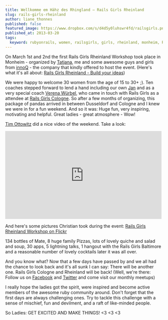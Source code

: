 ```yaml
---
title: Wellkomme em Hähz des Rhingland – Rails Girls Rheinland
slug: rails-girls-rheinland
author: liane_thonnes
published: false
featured_image: https://www.dropbox.com/s/d4d5y0luhswr4fd/railsgirls.png
published_at: 2013-03-20
tags:
  keyword: rubyonrails, women, railsgirls, girls, rheinland, monheim, ROR, tech, ladies, awesome  
---
```


On March 1st and 2nd the first Rails Girls Rheinland Workshop took place in Monheim - organized by [Tatjana](https://railslove.com/team/tatjana_lajendacker/), me and some awesome guys and girls from [innoQ](https://www.innoq.com) - the company that kindly offered to host the event. (Here's what it's all about: [Rails Girls Rheinland - Build your ideas](http://railslove.com/blog/2012/12/12/rails-girls-rheinland-build-your-ideas))

We were happy to welcome 30 women from the age of 15 to 30+ ;). Ten coaches stepped forward to lend a hand including our own [Jan](https://railslove.com/team/jan_kus/) and as a very special coach [Verena Würbel](http://de.linkedin.com/pub/verena-würbel/6/362/59b), who came in touch with Rails Girls as a attendee at [Rails Girls Cologne](http://www.railsgirls.com/cologne). 
So after a few  months of organizing, this package of pandas arrived in between Dusseldorf and Cologne and I knew we were in for a fun weekend. And so it was: Huge fun, very inspiring, motivating and helpful. Great ladies - great atmosphere - Wow!

[Tim Ottowitz](http://www.linkedin.com/profile/view?id=198974927&locale=de_DE&trk=tyah) did a nice video of the weekend. Take a look:

<iframe src="http://player.vimeo.com/video/62054262" width="500" height="281" frameborder="0" webkitAllowFullScreen mozallowfullscreen allowFullScreen></iframe> 

And here's some pictures Christian took during the event: [Rails Girls Rheinland Workshop on Flickr](http://www.flickr.com/photos/darkhawk/sets/72157632939303346/)

134 bottles of Mate, 8 huge family Pizzas, lots of lovely quiche and salad and soup, 30 apps, 5 lightning talks, 1 hangout with the Rails Girls Baltimore and a reasonable number of lovely cocktails later it was all over. 

And you know what? Now that a few days have passed by and we all had the chance to look back and it's all sunk I can say: There will be another one. Rails Girls Cologne and Rheinland will be back! (Well, we're there: Follow us on [Facebook](https://www.facebook.com/RailsGirlsCologne) and [Twitter](https://www.twitter.com/railsgirls_cgn) and come visit our monthly meetups)

I really hope the ladies got the spirit, were inspired and become active members of the awesome ruby community around. Don't forget that the first days are always challenging ones. Try to tackle this challenge with a sense of mischief, fun and devilment, and a raft of like-minded people. 

So Ladies: GET EXCITED AND MAKE THINGS! <3 <3 <3

